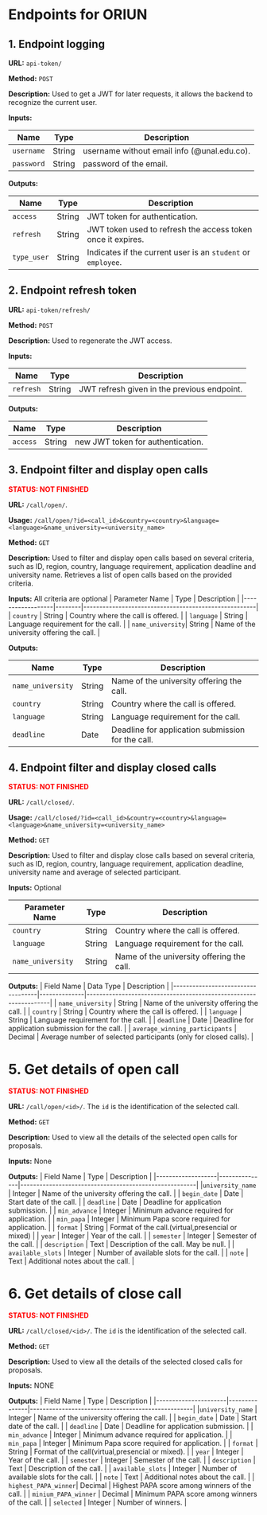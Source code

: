 # Endpoints for ORIUN

## 1. Endpoint logging
**URL:** `api-token/`

**Method:** `POST`

**Description:** Used to get a JWT for later requests, it allows the backend to 
recognize the current user.

**Inputs:**

| Name       | Type   | Description                                 |
|------------|--------|---------------------------------------------|
| `username` | String | username without email info (@unal.edu.co). |
| `password` | String | password of the email.                      |

**Outputs:**

| Name        | Type   | Description                                                  |
|-------------|--------|--------------------------------------------------------------|
| `access`    | String | JWT token for authentication.                                |
| `refresh`   | String | JWT token used to refresh the access token once it expires.  |
| `type_user` | String | Indicates if the current user is an `student` or `employee`. |


## 2. Endpoint refresh token
**URL:** `api-token/refresh/`

**Method:** `POST`

**Description:** Used to regenerate the JWT access.

**Inputs:**

| Name       | Type   | Description                                 |
|------------|--------|---------------------------------------------|
| `refresh`  | String | JWT refresh given in the previous endpoint. |

**Outputs:**

| Name        | Type   | Description                       |
|-------------|--------|-----------------------------------|
| `access`    | String | new JWT token for authentication. |


## 3. Endpoint filter and display open calls
<span style="color: red; font-weight: bold;"> STATUS: NOT FINISHED </span>

**URL:** `/call/open/`. 

**Usage:** `/call/open/?id=<call_id>&country=<country>&language=<language>&name_university=<university_name>`
    
**Method:** `GET`

**Description:**  Used to filter and display open calls based on several criteria, such as ID, region, country, language requirement, application deadline and university name. Retrieves a list of open calls based on the provided criteria.

**Inputs:** All criteria are optional
| Parameter Name   | Type   | Description                                          |
|------------------|--------|------------------------------------------------------|
| `country`        | String | Country where the call is offered.                   |
| `language`       | String | Language requirement for the call.                   |
| `name_university`| String | Name of the university offering the call.            |

**Outputs:**

| Name                | Type   | Description                                              |
|---------------------|--------|----------------------------------------------------------|
| `name_university`   | String | Name of the university offering the call.                |
| `country`           | String | Country where the call is offered.                       |
| `language`          | String | Language requirement for the call.                       |
| `deadline`          | Date   | Deadline for application submission for the call.        |

## 4. Endpoint filter and display closed calls
<span style="color: red; font-weight: bold;"> STATUS: NOT FINISHED </span>

**URL:** `/call/closed/`. 

**Usage:** `/call/closed/?id=<call_id>&country=<country>&language=<language>&name_university=<university_name>`

**Method:** `GET`

**Description:**  Used to filter and display close calls based on several criteria, such as ID, region, country, language requirement, application deadline, university name and average of selected participant.

**Inputs:** Optional

| Parameter Name   | Type   | Description                                          |
|------------------|--------|------------------------------------------------------| 
| `country`        | String | Country where the call is offered.                   |
| `language`       | String | Language requirement for the call.                   |
| `name_university`| String | Name of the university offering the call.            |

**Outputs:**
| Field Name                        | Data Type    | Description                                                      |
|-----------------------------------|--------------|------------------------------------------------------------------|
| `name_university`                 | String       | Name of the university offering the call.                        |
| `country`                         | String       | Country where the call is offered.                               |
| `language`                        | String       | Language requirement for the call.                               |
| `deadline`                        | Date         | Deadline for application submission for the call.                |
| `average_winning_participants`    | Decimal      | Average number of selected participants (only for closed calls). |

# 5.  Get details of open call
<span style="color: red; font-weight: bold;"> STATUS: NOT FINISHED </span>

**URL:** `/call/open/<id>/`.  The `id` is the identification of the selected call.

**Method:** `GET`

**Description:**  Used to view all the details of the selected open calls for proposals.

**Inputs:** None

**Outputs:**
| Field Name        | Type          | Description                                           |
|-------------------|---------------|-------------------------------------------------------|
|`university_name`  | Integer       | Name of the university offering the call.             |
| `begin_date`      |  Date         | Start date of the call.                               |
| `deadline`        | Date          | Deadline for application submission.                  |
| `min_advance`     | Integer       | Minimum advance required for application.             |
| `min_papa`        | Integer       | Minimum Papa score required for application.          |
| `format`          | String        | Format of the call.(virtual,presencial or mixed)      |
| `year`            | Integer       | Year of the call.                                     |
| `semester`        | Integer       | Semester of the call.                                 |
| `description`     | Text          | Description of the call. May be null.                 |
| `available_slots` | Integer       | Number of available slots for the call.               |
| `note`            | Text          | Additional notes about the call.                      |

# 6.  Get details of close call
<span style="color: red; font-weight: bold;"> STATUS: NOT FINISHED </span>

**URL:** `/call/closed/<id>/`. The `id` is the identification of the selected call.

**Method:** `GET`

**Description:**  Used to view all the details of the selected closed calls for proposals.

**Inputs:** NONE 

**Outputs:**
| Field Name            | Type          | Description                                      |
|----------------------|---------------|---------------------------------------------------|
|`university_name`     | Integer       | Name of the university offering the call.         |
| `begin_date`         |  Date         | Start date of the call.                           |
| `deadline`           | Date          | Deadline for application submission.              |
| `min_advance`        | Integer       | Minimum advance required for application.         |
| `min_papa`           | Integer       | Minimum Papa score required for application.      |
| `format`             | String        | Format of the call(virtual,presencial or mixed).  |
| `year`               | Integer       | Year of the call.                                 |
| `semester`           | Integer       | Semester of the call.                             |
| `description`        | Text          | Description of the call.                          |
| `available_slots`    | Integer       | Number of available slots for the call.           |
| `note`               | Text          | Additional notes about the call.                  |
| `highest_PAPA_winner`| Decimal       | Highest PAPA score among winners of the call.     |
| `minium_PAPA_winner` | Decimal       | Minimum PAPA score among winners of the call.     |
| `selected`           | Integer       | Number of winners.                                |
